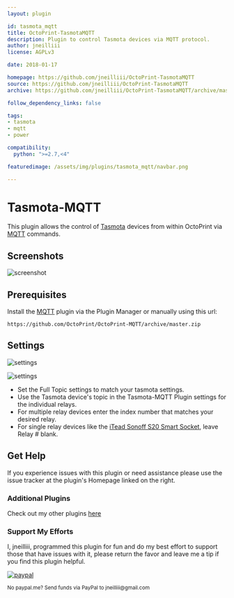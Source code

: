 ```yaml
---
layout: plugin

id: tasmota_mqtt
title: OctoPrint-TasmotaMQTT
description: Plugin to control Tasmota devices via MQTT protocol.
author: jneilliii
license: AGPLv3

date: 2018-01-17

homepage: https://github.com/jneilliii/OctoPrint-TasmotaMQTT
source: https://github.com/jneilliii/OctoPrint-TasmotaMQTT
archive: https://github.com/jneilliii/OctoPrint-TasmotaMQTT/archive/master.zip

follow_dependency_links: false

tags:
- tasmota
- mqtt
- power

compatibility:
  python: ">=2.7,<4"

featuredimage: /assets/img/plugins/tasmota_mqtt/navbar.png

---
```


# Tasmota-MQTT

This plugin allows the control of [Tasmota](https://github.com/arendst/Sonoff-Tasmota) devices from within OctoPrint via [MQTT](https://github.com/arendst/Sonoff-Tasmota/wiki/MQTT-Overview#mqtt-overview) commands.

## Screenshots

![screenshot](/assets/img/plugins/tasmota_mqtt/navbar.png)

## Prerequisites

Install the [MQTT](https://github.com/OctoPrint/OctoPrint-MQTT) plugin via the Plugin Manager or manually using this url:

	https://github.com/OctoPrint/OctoPrint-MQTT/archive/master.zip
	
## Settings

![settings](/assets/img/plugins/tasmota_mqtt/settings.png)

![settings](/assets/img/plugins/tasmota_mqtt/relay_editor.png)

- Set the Full Topic settings to match your tasmota settings.
- Use the Tasmota device's topic in the Tasmota-MQTT Plugin settings for the individual relays.
- For multiple relay devices enter the index number that matches your desired relay.
- For single relay devices like the [iTead Sonoff S20 Smart Socket](https://www.itead.cc/smart-socket.html), leave Relay # blank.

## Get Help

If you experience issues with this plugin or need assistance please use the issue tracker at the plugin's Homepage linked on the right.

### Additional Plugins

Check out my other plugins [here](https://plugins.octoprint.org/by_author/#jneilliii)

### Support My Efforts
I, jneilliii, programmed this plugin for fun and do my best effort to support those that have issues with it, please return the favor and leave me a tip if you find this plugin helpful.

[![paypal](/assets/img/plugins/tasmota_mqtt/paypal-with-text.png)](https://paypal.me/jneilliii)

<small>No paypal.me? Send funds via PayPal to jneilliii&#64;gmail&#46;com</small>